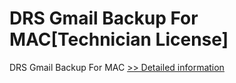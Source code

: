 # DRS Gmail Backup For MAC[Technician License]
DRS Gmail Backup For MAC
[>> Detailed information](https://secure.shareit.com/shareit/product.html?productid=301004894&affiliateid=200057808)